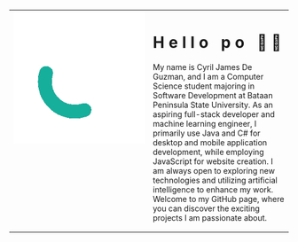 <!DOCTYPE html>
<html lang="en">
<head>
<meta charset="UTF-8">
<meta name="viewport" content="width=device-width, initial-scale=1.0">
<style>
  @keyframes wave {
    0%, 60%, 100% {
      transform: translateY(0);
    }
    30% {
      transform: translateY(-10px);
    }
  }

  @keyframes jump {
    0%, 60%, 100% {
      transform: translateY(0);
    }
    30% {
      transform: translateY(-10px);
    }
  }

  h1 span {
    display: inline-block;
    animation-duration: 1.2s;
    animation-iteration-count: infinite;
  }

  h1 .emoji-wave {
    animation-name: jump;
  }

  h1 .emoji-middlefinger {
    animation-name: jump;
  }

  h1 span:nth-child(1) { animation-delay: 0.1s; }
  h1 span:nth-child(2) { animation-delay: 0.2s; }
  h1 span:nth-child(3) { animation-delay: 0.3s; }
  h1 span:nth-child(4) { animation-delay: 0.4s; }
  h1 span:nth-child(5) { animation-delay: 0.5s; }
  h1 span:nth-child(6) { animation-delay: 0.6s; }
  h1 span:nth-child(7) { animation-delay: 0.7s; }
  h1 span:nth-child(8) { animation-delay: 0.8s; }
</style>
</head>
<body>
  <div align="center">
    <table>
      <tr>
        <td valign="top" width="50%">
          <img src="https://github.com/Quinchy/Quinchy/blob/main/QuinchY.gif" alt="animated" width="100%" />
        </td>
        <td valign="top" width="50%">
          <h1>
            <span>H</span>
            <span>e</span>
            <span>l</span>
            <span>l</span>
            <span>o</span>
            <span>&nbsp;</span>
            <span>p</span>
            <span>o</span>
            <span>&nbsp;</span>
            <span class="emoji-wave">👋</span>
            <span class="emoji-middlefinger">🖕</span>
          </h1>
          <p>
            My name is Cyril James De Guzman, and I am a Computer Science student majoring in Software Development at Bataan Peninsula State University. As an aspiring full-stack developer and machine learning engineer, I primarily use Java and C# for desktop and mobile application development, while employing JavaScript for website creation. I am always open to exploring new technologies and utilizing artificial intelligence to enhance my work. Welcome to my GitHub page, where you can discover the exciting projects I am passionate about.
          </p>
        </td>
      </tr>
    </table>
  </div>
</body>
</html>
